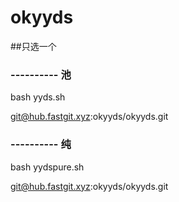 # okyyds
##只选一个

### ---------- 池
bash yyds.sh

git@hub.fastgit.xyz:okyyds/okyyds.git

### ---------- 纯
bash yydspure.sh

git@hub.fastgit.xyz:okyyds/okyyds.git
